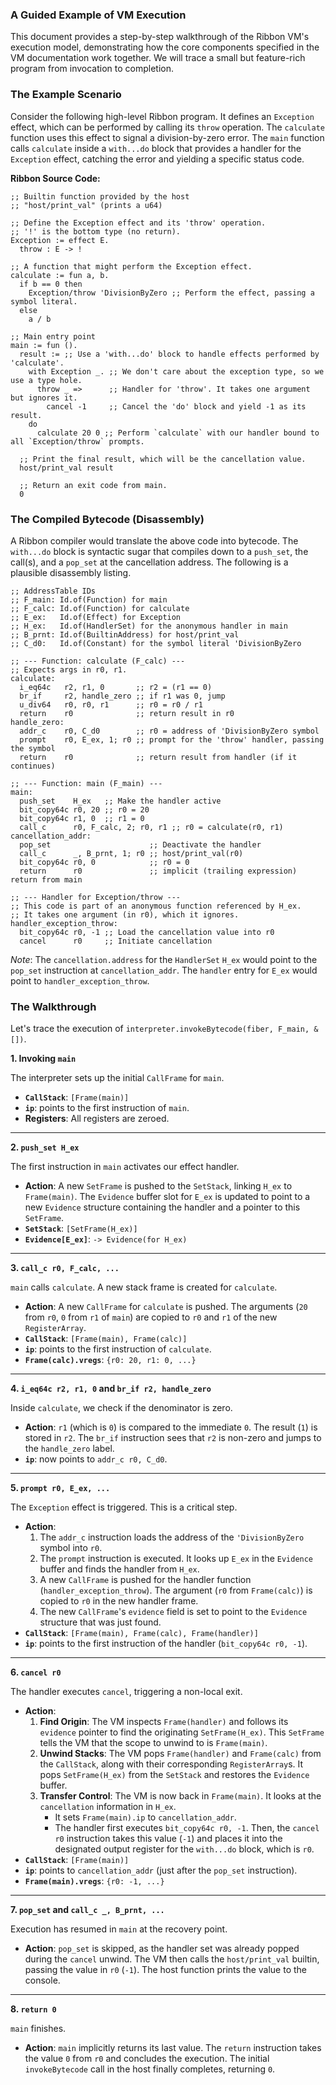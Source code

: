 ### A Guided Example of VM Execution

This document provides a step-by-step walkthrough of the Ribbon VM's execution model, demonstrating how the core components specified in the VM documentation work together. We will trace a small but feature-rich program from invocation to completion.

### The Example Scenario

Consider the following high-level Ribbon program. It defines an `Exception` effect, which can be performed by calling its `throw` operation. The `calculate` function uses this effect to signal a division-by-zero error. The `main` function calls `calculate` inside a `with...do` block that provides a handler for the `Exception` effect, catching the error and yielding a specific status code.

**Ribbon Source Code:**
```ribbon
;; Builtin function provided by the host
;; "host/print_val" (prints a u64)

;; Define the Exception effect and its 'throw' operation.
;; '!' is the bottom type (no return).
Exception := effect E.
  throw : E -> !

;; A function that might perform the Exception effect.
calculate := fun a, b.
  if b == 0 then
    Exception/throw 'DivisionByZero ;; Perform the effect, passing a symbol literal.
  else
    a / b

;; Main entry point
main := fun (). 
  result := ;; Use a 'with...do' block to handle effects performed by 'calculate'.
    with Exception _. ;; We don't care about the exception type, so we use a type hole.
      throw _ =>      ;; Handler for 'throw'. It takes one argument but ignores it.
        cancel -1     ;; Cancel the 'do' block and yield -1 as its result.
    do
      calculate 20 0 ;; Perform `calculate` with our handler bound to all `Exception/throw` prompts.
  
  ;; Print the final result, which will be the cancellation value.
  host/print_val result

  ;; Return an exit code from main.
  0
```

### The Compiled Bytecode (Disassembly)

A Ribbon compiler would translate the above code into bytecode. The `with...do` block is syntactic sugar that compiles down to a `push_set`, the call(s), and a `pop_set` at the cancellation address. The following is a plausible disassembly listing.

```
;; AddressTable IDs
;; F_main: Id.of(Function) for main
;; F_calc: Id.of(Function) for calculate
;; E_ex:   Id.of(Effect) for Exception
;; H_ex:   Id.of(HandlerSet) for the anonymous handler in main
;; B_prnt: Id.of(BuiltinAddress) for host/print_val
;; C_d0:   Id.of(Constant) for the symbol literal 'DivisionByZero

;; --- Function: calculate (F_calc) ---
;; Expects args in r0, r1.
calculate:
  i_eq64c   r2, r1, 0       ;; r2 = (r1 == 0)
  br_if     r2, handle_zero ;; if r1 was 0, jump
  u_div64   r0, r0, r1      ;; r0 = r0 / r1
  return    r0              ;; return result in r0
handle_zero:
  addr_c    r0, C_d0        ;; r0 = address of 'DivisionByZero symbol
  prompt    r0, E_ex, 1; r0 ;; prompt for the 'throw' handler, passing the symbol
  return    r0              ;; return result from handler (if it continues)

;; --- Function: main (F_main) ---
main:
  push_set    H_ex   ;; Make the handler active
  bit_copy64c r0, 20 ;; r0 = 20
  bit_copy64c r1, 0  ;; r1 = 0
  call_c      r0, F_calc, 2; r0, r1 ;; r0 = calculate(r0, r1)
cancellation_addr:
  pop_set                      ;; Deactivate the handler
  call_c      _, B_prnt, 1; r0 ;; host/print_val(r0)
  bit_copy64c r0, 0            ;; r0 = 0
  return      r0               ;; implicit (trailing expression) return from main

;; --- Handler for Exception/throw ---
;; This code is part of an anonymous function referenced by H_ex.
;; It takes one argument (in r0), which it ignores.
handler_exception_throw:
  bit_copy64c r0, -1 ;; Load the cancellation value into r0
  cancel      r0     ;; Initiate cancellation
```

*Note*: The `cancellation.address` for the `HandlerSet` `H_ex` would point to the `pop_set` instruction at `cancellation_addr`. The `handler` entry for `E_ex` would point to `handler_exception_throw`.

### The Walkthrough

Let's trace the execution of `interpreter.invokeBytecode(fiber, F_main, &[])`.

**1. Invoking `main`**

The interpreter sets up the initial `CallFrame` for `main`.

* **`CallStack`**: `[Frame(main)]`
* **`ip`**: points to the first instruction of `main`.
* **Registers**: All registers are zeroed.

---
**2. `push_set H_ex`**

The first instruction in `main` activates our effect handler.

* **Action**: A new `SetFrame` is pushed to the `SetStack`, linking `H_ex` to `Frame(main)`. The `Evidence` buffer slot for `E_ex` is updated to point to a new `Evidence` structure containing the handler and a pointer to this `SetFrame`.
* **`SetStack`**: `[SetFrame(H_ex)]`
* **`Evidence[E_ex]`**: `-> Evidence(for H_ex)`

---
**3. `call_c r0, F_calc, ...`**

`main` calls `calculate`. A new stack frame is created for `calculate`.

* **Action**: A new `CallFrame` for `calculate` is pushed. The arguments (`20` from `r0`, `0` from `r1` of `main`) are copied to `r0` and `r1` of the new `RegisterArray`.
* **`CallStack`**: `[Frame(main), Frame(calc)]`
* **`ip`**: points to the first instruction of `calculate`.
* **`Frame(calc).vregs`**: `{r0: 20, r1: 0, ...}`

---
**4. `i_eq64c r2, r1, 0` and `br_if r2, handle_zero`**

Inside `calculate`, we check if the denominator is zero.

* **Action**: `r1` (which is `0`) is compared to the immediate `0`. The result (`1`) is stored in `r2`. The `br_if` instruction sees that `r2` is non-zero and jumps to the `handle_zero` label.
* **`ip`**: now points to `addr_c r0, C_d0`.

---
**5. `prompt r0, E_ex, ...`**

The `Exception` effect is triggered. This is a critical step.

* **Action**:
    1. The `addr_c` instruction loads the address of the `'DivisionByZero` symbol into `r0`.
    2. The `prompt` instruction is executed. It looks up `E_ex` in the `Evidence` buffer and finds the handler from `H_ex`.
    3. A new `CallFrame` is pushed for the handler function (`handler_exception_throw`). The argument (`r0` from `Frame(calc)`) is copied to `r0` in the new handler frame.
    4. The new `CallFrame`'s `evidence` field is set to point to the `Evidence` structure that was just found.
* **`CallStack`**: `[Frame(main), Frame(calc), Frame(handler)]`
* **`ip`**: points to the first instruction of the handler (`bit_copy64c r0, -1`).

---
**6. `cancel r0`**

The handler executes `cancel`, triggering a non-local exit.

* **Action**:
    1. **Find Origin**: The VM inspects `Frame(handler)` and follows its `evidence` pointer to find the originating `SetFrame(H_ex)`. This `SetFrame` tells the VM that the scope to unwind to is `Frame(main)`.
    2. **Unwind Stacks**: The VM pops `Frame(handler)` and `Frame(calc)` from the `CallStack`, along with their corresponding `RegisterArray`s. It pops `SetFrame(H_ex)` from the `SetStack` and restores the `Evidence` buffer.
    3. **Transfer Control**: The VM is now back in `Frame(main)`. It looks at the `cancellation` information in `H_ex`.
       * It sets `Frame(main).ip` to `cancellation_addr`.
       * The handler first executes `bit_copy64c r0, -1`. Then, the `cancel r0` instruction takes this value (`-1`) and places it into the designated output register for the `with...do` block, which is `r0`.
* **`CallStack`**: `[Frame(main)]`
* **`ip`**: points to `cancellation_addr` (just after the `pop_set` instruction).
* **`Frame(main).vregs`**: `{r0: -1, ...}`

---
**7. `pop_set` and `call_c _, B_prnt, ...`**

Execution has resumed in `main` at the recovery point.

* **Action**: `pop_set` is skipped, as the handler set was already popped during the `cancel` unwind. The VM then calls the `host/print_val` builtin, passing the value in `r0` (`-1`). The host function prints the value to the console.

---
**8. `return 0`**

`main` finishes.

* **Action**: `main` implicitly returns its last value. The `return` instruction takes the value `0` from `r0` and concludes the execution. The initial `invokeBytecode` call in the host finally completes, returning `0`.